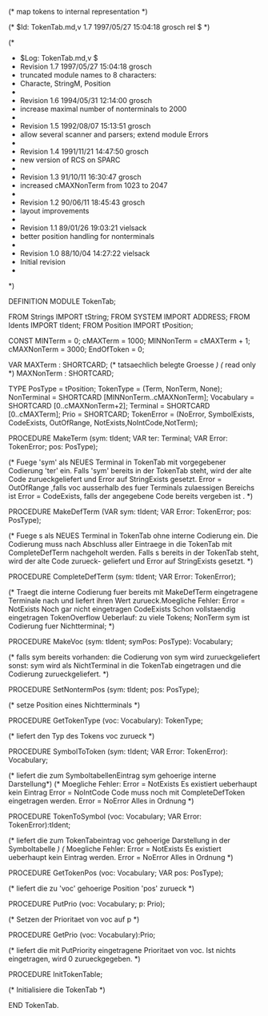 (* map tokens to internal representation *)

(* $Id: TokenTab.md,v 1.7 1997/05/27 15:04:18 grosch rel $ *)

(*
 * $Log: TokenTab.md,v $
 * Revision 1.7  1997/05/27 15:04:18  grosch
 * truncated module names to 8 characters:
 * Characte, StringM, Position
 *
 * Revision 1.6  1994/05/31 12:14:00  grosch
 * increase maximal number of nonterminals to 2000
 *
 * Revision 1.5  1992/08/07  15:13:51  grosch
 * allow several scanner and parsers; extend module Errors
 *
 * Revision 1.4  1991/11/21  14:47:50  grosch
 * new version of RCS on SPARC
 *
 * Revision 1.3  91/10/11  16:30:47  grosch
 * increased cMAXNonTerm from 1023 to 2047
 * 
 * Revision 1.2  90/06/11  18:45:43  grosch
 * layout improvements
 * 
 * Revision 1.1	 89/01/26  19:03:21  vielsack
 * better position handling for nonterminals
 * 
 * Revision 1.0	 88/10/04  14:27:22  vielsack
 * Initial revision
 * 
 *)

DEFINITION MODULE TokenTab;

FROM Strings	IMPORT tString;
FROM SYSTEM	IMPORT ADDRESS;
FROM Idents	IMPORT tIdent;
FROM Position	IMPORT tPosition;

  CONST
    MINTerm	= 0;
    cMAXTerm	= 1000;
    MINNonTerm	= cMAXTerm + 1;
    cMAXNonTerm = 3000;
    EndOfToken	= 0;

  VAR
    MAXTerm	: SHORTCARD;   (* tatsaechlich belegte Groesse *) (* read only *)
    MAXNonTerm	: SHORTCARD;

  TYPE
    PosType	= tPosition;
    TokenType	= (Term, NonTerm, None);
    NonTerminal = SHORTCARD [MINNonTerm..cMAXNonTerm];
    Vocabulary	= SHORTCARD [0..cMAXNonTerm+2];
    Terminal	= SHORTCARD [0..cMAXTerm];
    Prio	= SHORTCARD;
    TokenError	= (NoError, SymbolExists, CodeExists, OutOfRange, NotExists,NoIntCode,NotTerm);

PROCEDURE MakeTerm (sym: tIdent; VAR ter: Terminal; VAR Error: TokenError; pos: PosType);
  
  (* Fuege 'sym' als NEUES Terminal in TokenTab mit vorgegebener Codierung
     'ter' ein. Falls 'sym' bereits in der TokenTab steht, wird der alte Code
     zurueckgeliefert und Error auf StringExists gesetzt.
     Error = OutOfRange ,falls voc ausserhalb des fuer Terminals
     zulaessigen Bereichs ist
     Error = CodeExists, falls der angegebene Code bereits vergeben ist . *)
      
PROCEDURE MakeDefTerm (VAR sym: tIdent; VAR Error: TokenError; pos: PosType);

  (* Fuege s als NEUES Terminal in TokenTab ohne interne Codierung
     ein. Die Codierung muss nach Abschluss aller Eintraege in die
     TokenTab mit CompleteDefTerm nachgeholt werden. 
     Falls s bereits in der TokenTab steht, wird der alte Code zurueck-
     geliefert und Error auf StringExists gesetzt. *)

PROCEDURE CompleteDefTerm (sym: tIdent; VAR Error: TokenError);

  (* Traegt die interne Codierung fuer bereits mit MakeDefTerm eingetragene
     Terminale nach und liefert ihren Wert zurueck.Moegliche Fehler:
     Error = NotExists	   Noch gar nicht eingetragen
	     CodeExists	   Schon vollstaendig eingetragen
	     TokenOverflow Ueberlauf: zu viele Tokens;
	     NonTerm   sym ist Codierung fuer Nichtterminal; *)
  
PROCEDURE MakeVoc (sym: tIdent; symPos: PosType): Vocabulary;

  (* falls sym bereits vorhanden:
	die Codierung von sym wird zurueckgeliefert
     sonst:
	sym wird als NichtTerminal in die TokenTab eingetragen und die
	Codierung zurueckgeliefert. *)
 
PROCEDURE SetNontermPos (sym: tIdent; pos: PosType);

  (* setze Position eines Nichtterminals *)

PROCEDURE GetTokenType (voc: Vocabulary): TokenType;

  (* liefert den Typ des Tokens voc zurueck *)

PROCEDURE SymbolToToken (sym: tIdent; VAR Error: TokenError): Vocabulary;
  
  (* liefert die zum SymboltabellenEintrag sym gehoerige interne Darstellung*)
  (* Moegliche Fehler:
     Error = NotExists	  Es existiert ueberhaupt kein Eintrag
     Error = NoIntCode	  Code muss noch mit CompleteDefToken eingetragen
			  werden.
     Error = NoError	  Alles in Ordnung    *)

PROCEDURE TokenToSymbol (voc: Vocabulary; VAR Error: TokenError):tIdent;
  
  (* liefert die zum TokenTabeintrag voc gehoerige Darstellung
     in der Symboltabelle *)
  (* Moegliche Fehler:
     Error = NotExists	  Es existiert ueberhaupt kein Eintrag
			  werden.
     Error = NoError	  Alles in Ordnung    *)

PROCEDURE GetTokenPos (voc: Vocabulary; VAR pos: PosType);
  
  (* liefert die zu 'voc' gehoerige Position 'pos' zurueck *)
  
PROCEDURE PutPrio (voc: Vocabulary; p: Prio);

  (* Setzen der Prioritaet von voc auf p *)

PROCEDURE GetPrio (voc: Vocabulary):Prio;

  (* liefert die mit PutPriority eingetragene Prioritaet von voc.
     Ist nichts eingetragen, wird 0 zurueckgegeben. *)

PROCEDURE InitTokenTable;

  (* Initialisiere die TokenTab *)

END TokenTab.
